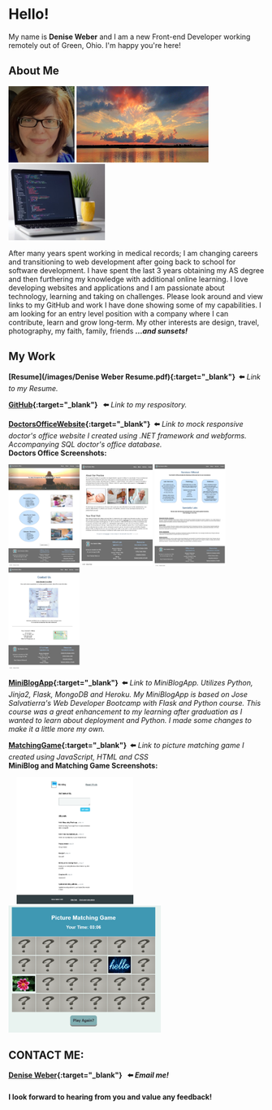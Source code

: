 # Hello! 

My name is **Denise Weber** and I am a new Front-end Developer working remotely out of Green, Ohio. I'm happy you're here! 

## About Me
<p float="center">
<img src="/images/me.png" width="130" height="150"> 
<img src="images/sunset.png" width="260" height="150" >
<img src="images/laptop.jpg" width="190" height="150">
</p>

After many years spent working in medical records; I am changing careers and transitioning to web development after going back to school for software development. I have spent the last 3 years obtaining my AS degree and then furthering my knowledge with additional online learning. I love developing websites and applications and I am passionate about technology, learning and taking on challenges. Please look around and view links to my GitHub and work I have done showing some of my capabilities. I am looking for an entry level position with a company where I can contribute, learn and grow long-term.  My other interests are design, travel, photography, my faith, family, friends **_...and sunsets!_**
<br>
## My Work
 
**[Resume](/images/Denise Weber Resume.pdf){:target="_blank"}&nbsp; ⬅️** _Link to my Resume._

**[GitHub](http://github.com/dweber0001){:target="_blank"}&nbsp;&nbsp; ⬅️** _Link to my respository._

**[DoctorsOfficeWebsite](http://yourdoctorsoffice2021.azurewebsites.net){:target="_blank"}&nbsp; ⬅️**  _Link to mock responsive doctor's office website I created using .NET framework and webforms. Accompanying SQL doctor's office database._  <br>
**Doctors Office Screenshots:**

<p float="center">
  <img src="/images/home.png" width="140" height="200"> 
  <img src="/images/about.png" width="140" height="200"> 
  <img src="/images/services.png" width="140" height="200"> 
  <img src="/images/contact.png" width="140" height="200"> 
  </p>

**[MiniBlogApp](http://dweber-microblog-app.herokuapp.com){:target="_blank"}&nbsp; ⬅️** _Link to MiniBlogApp. Utilizes Python, Jinja2, Flask, MongoDB and Heroku. My MiniBlogApp is based on Jose Salvatierra's Web Developer Bootcamp with Flask and Python course. This course was a great enhancement to my learning after graduation as I wanted to learn about deployment and Python. I made some changes to make it a little more my own._ 

**[MatchingGame](https://dweber0001.github.io/matchGame){:target="_blank"}&nbsp; ⬅️** _Link to picture matching game I created using JavaScript, HTML and CSS_ 
<br>
**MiniBlog and Matching Game Screenshots:**
<p float="left">
 &nbsp;&nbsp;&nbsp;&nbsp;<img src="/images/miniblogapp.png" width="230" height="250"> &nbsp;&nbsp;&nbsp;&nbsp;
 <img src="/images/PictureMatchingGameJavaScript.PNG" width="300" height="250">
</p> 


## CONTACT ME:  
**[Denise Weber](mailto:dweber0001@gmail.com?subject=[GitHub]%20Source%20MyPortfolio){:target="_blank"} &nbsp; ⬅️ _Email me!_**  
#### I look forward to hearing from you and value any feedback! 
